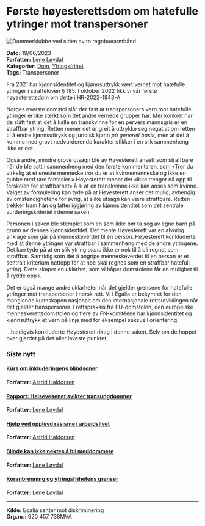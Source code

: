 # Første høyesterettsdom om hatefulle ytringer mot transpersoner

![Dommerklubbe ved siden av to regnbuearmbånd.](https://egalia.org/wp-content/uploads/dommerklubbe-regnbuearmband.webp)

**Dato:** 19/06/2023  
**Forfatter:** [Lene Løvdal](https://egalia.org/author/lene/)  
**Kategorier:** [Dom](https://egalia.org/kategori/dom/), [Ytringsfrihet](https://egalia.org/kategori/ytringsfrihet/)  
**Tags:** Transpersoner

Fra 2021 har kjønnsidentitet og kjønnsuttrykk vært vernet mot hatefulle ytringer i straffeloven § 185. I oktober 2022 fikk vi vår første høyesterettsdom om dette i [HR-2022-1843-A](https://lovdata.no/avgjorelse/hr-2022-1843-a).

Norges øverste domstol slår der fast at transpersoners vern mot hatefulle ytringer er like sterkt som det andre vernede grupper har. Mer konkret har de slått fast at det å kalle en transkvinne for en pervers mannsgris er en straffbar ytring. Retten mener det er greit å uttrykke seg negativt om retten til å endre kjønnsuttrykk og juridisk kjønn *på generell basis*, men at det å komme med grovt nedvurderende karakteristikker i en slik sammenheng ikke er det.

Også andre, mindre grove utsagn ble av Høyesterett ansett som straffbare når de ble satt i sammenheng med den første kommentaren, som «Tror du virkelig at et eneste menneske tror du er et kvinnemenneske og ikke en gubbe med rare fantasier.» Høyesterett mener det «ikke trenger nå opp til terskelen for straffbarhet» å si at en transkvinne ikke kan anses som kvinne. Valget av formulering kan tyde på at Høyesterett anser det mulig, avhengig av omstendighetene for øvrig, at slike utsagn kan være straffbare. Retten trekker fram hån og latterliggjøring av kjønnsidentitet som det sentrale vurderingskriteriet i denne saken.

Personen i saken ble stemplet som en som ikke bør ta seg av egne barn på grunn av dennes kjønnsidentitet. Det mente Høyesterett var en alvorlig anklage som går på menneskeverdet til en person. Høyesterett konkluderte med at denne ytringen var straffbar i sammenheng med de andre ytringene. Det kan tyde på at en slik ytring *alene* ikke er nok til å bli regnet som straffbar. Samtidig som det å angripe menneskeverdet til en person er et sentralt kriterium nettopp for at noe skal regnes som en straffbar hatefull ytring. Dette skaper en uklarhet, som vi håper domstolene får en mulighet til å rydde opp i.

Det er også mange andre uklarheter når det gjelder grensene for hatefulle ytringer mot transpersoner i norsk rett. Vi i Egalia er bekymret for den manglende kunnskapen nasjonalt om den internasjonale rettsutviklingen når det gjelder transpersoner. I rettspraksis fra EU-domstolen, den europeiske menneskerettsdomstolen og flere av FN-komitéene har kjønnsidentitet og kjønnsuttrykk et vern på linje med for eksempel seksuell orientering.

…heldigvis konkluderte Høyesterett riktig i denne saken. Selv om de hoppet over gjerdet på det aller laveste punktet.

### Siste nytt

#### [Kurs om inkluderingens blindsoner](https://egalia.org/kurs-funksjonsmangfold-csrd/)  
**Forfatter:** [Astrid Haldorsen](https://egalia.org/author/astrid/)

#### [Rapport: Helsevesenet svikter transungdommer](https://egalia.org/barn-og-kjonnsinkongruens/)  
**Forfatter:** [Lene Løvdal](https://egalia.org/author/lene/)

#### [Hjelp ved opplevd rasisme i arbeidslivet](https://egalia.org/rasisme-i-arbeidslivet/)  
**Forfatter:** [Astrid Haldorsen](https://egalia.org/author/astrid/)

#### [Blinde kan ikke nektes å bli meddommere](https://egalia.org/blinde-kan-ikke-nektes-a-bli-meddommere/)  
**Forfatter:** [Lene Løvdal](https://egalia.org/author/lene/)

#### [Koranbrenning og ytringsfrihetens grenser](https://egalia.org/koranbrenning-og-ytringsfrihetens-grenser/)  
**Forfatter:** [Lene Løvdal](https://egalia.org/author/lene/)

---

**Kilde:** Egalia senter mot diskriminering  
**Org.nr.:** 920 457 738MVA